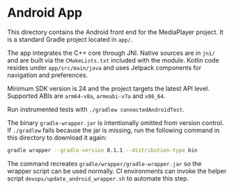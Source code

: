 # Android App

This directory contains the Android front end for the MediaPlayer project.
It is a standard Gradle project located in `app/`.

The app integrates the C++ core through JNI. Native sources are in `jni/` and
are built via the `CMakeLists.txt` included with the module. Kotlin code resides
under `app/src/main/java` and uses Jetpack components for navigation and
preferences.

Minimum SDK version is 24 and the project targets the latest API level.
Supported ABIs are `arm64-v8a`, `armeabi-v7a` and `x86_64`.

Run instrumented tests with `./gradlew connectedAndroidTest`.

The binary `gradle-wrapper.jar` is intentionally omitted from version control.
If `./gradlew` fails because the jar is missing, run the following command in
this directory to download it again:

```bash
gradle wrapper --gradle-version 8.1.1 --distribution-type bin
```

The command recreates `gradle/wrapper/gradle-wrapper.jar` so the wrapper script
can be used normally. CI environments can invoke the helper script
`devops/update_android_wrapper.sh` to automate this step.
